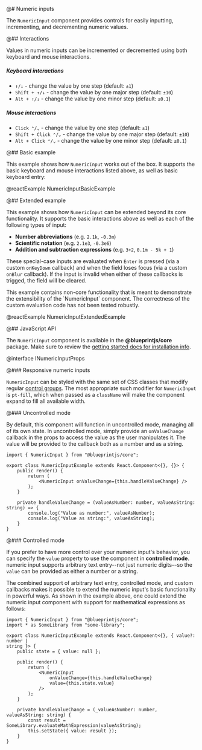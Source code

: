@# Numeric inputs

The `NumericInput` component provides controls for easily inputting,
incrementing, and decrementing numeric values.

@## Interactions

Values in numeric inputs can be incremented or decremented using both keyboard and mouse interactions.

##### Keyboard interactions

- `↑/↓` - change the value by one step (default: `±1`)
- `Shift + ↑/↓` - change the value by one major step (default: `±10`)
- `Alt + ↑/↓` - change the value by one minor step (default: `±0.1`)

##### Mouse interactions

- `Click ⌃/⌄` - change the value by one step (default: `±1`)
- `Shift + Click ⌃/⌄` - change the value by one major step (default: `±10`)
- `Alt + Click ⌃/⌄` - change the value by one minor step (default: `±0.1`)

@## Basic example

This example shows how `NumericInput` works out of the box. It supports the
basic keyboard and mouse interactions listed above, as well as basic keyboard
entry:

@reactExample NumericInputBasicExample

@## Extended example

This example shows how `NumericInput` can be extended beyond its core
functionality. It supports the basic interactions above as well as each of the
following types of input:

- **Number abbreviations** (e.g. `2.1k`, `-0.3m`)
- **Scientific notation** (e.g. `2.1e3`, `-0.3e6`)
- **Addition and subtraction expressions** (e.g. `3+2`, `0.1m - 5k + 1`)

These special-case inputs are evaluated when `Enter` is pressed (via a
custom `onKeyDown` callback) and when the field loses focus (via a custom
`onBlur` callback). If the input is invalid when either of these callbacks is
trigged, the field will be cleared.

<div class="pt-callout pt-intent-primary pt-icon-info-sign">
    This example contains non-core functionality that is meant to demonstrate
    the extensibility of the `NumericInput` component. The correctness of the
    custom evaluation code has not been tested robustly.
</div>

@reactExample NumericInputExtendedExample

@## JavaScript API

The `NumericInput` component is available in the __@blueprintjs/core__ package.
Make sure to review the [getting started docs for installation info](#blueprint/getting-started).

@interface INumericInputProps

@### Responsive numeric inputs

`NumericInput` can be styled with the same set of CSS classes that modify
regular [control groups](#core/components/forms/control-group). The most appropriate
such modifier for `NumericInput` is `pt-fill`, which when passed as a
`className` will make the component expand to fill all available width.

@### Uncontrolled mode

By default, this component will function in uncontrolled mode, managing all of
its own state. In uncontrolled mode, simply provide an `onValueChange` callback
in the props to access the value as the user manipulates it. The value will be
provided to the callback both as a number and as a string.

```tsx
import { NumericInput } from "@blueprintjs/core";

export class NumericInputExample extends React.Component<{}, {}> {
    public render() {
        return (
            <NumericInput onValueChange={this.handleValueChange} />
        );
    }

    private handleValueChange = (valueAsNumber: number, valueAsString: string) => {
        console.log("Value as number:", valueAsNumber);
        console.log("Value as string:", valueAsString);
    }
}
```

@### Controlled mode

If you prefer to have more control over your numeric input's behavior, you can
specify the `value` property to use the component in **controlled mode**.
numeric input supports arbitrary text entry--not just numeric digits–-so the
`value` can be provided as either a number or a string.

The combined support of arbitrary text entry, controlled mode, and custom
callbacks makes it possible to extend the numeric input's basic functionality in
powerful ways. As shown in the example above, one could extend the numeric input
component with support for mathematical expressions as follows:

```tsx
import { NumericInput } from "@blueprintjs/core";
import * as SomeLibrary from "some-library";

export class NumericInputExample extends React.Component<{}, { value?: number |
string }> {
    public state = { value: null };

    public render() {
        return (
            <NumericInput
                onValueChange={this.handleValueChange}
                value={this.state.value}
            />
        );
    }

    private handleValueChange = (_valueAsNumber: number, valueAsString: string) {
        const result = SomeLibrary.evaluateMathExpression(valueAsString);
        this.setState({ value: result });
    }
}
```
